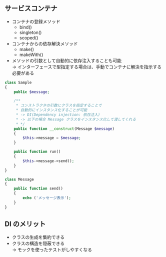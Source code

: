 ## サービスコンテナ

- コンテナの登録メソッド
  - bind()
  - singleton()
  - scoped()
- コンテナからの依存解決メソッド
  - make()
  - makeWith()
- メソッドの引数として自動的に依存注入することも可能  
  -> インターフェースで型指定する場合は、手動でコンテナに解決を指示する必要がある

```php
class Sample
{
    public $message;

    /**
     * コンストラクタの引数にクラスを指定することで
     * 自動的にインスタンス化することが可能
     * -> DI(Dependency injection: 依存注入)
     * -> 以下の場合 Message クラスをインスタンス化して渡してくれる
     * */
    public function __construct(Message $message)
    {
        $this->message = $message;
    }

    public function run()
    {
        $this->message->send();
    }
}

class Message
{
    public function send()
    {
        echo ('メッセージ表示');
    }
}
```

## DI のメリット

- クラスの生成を集約できる
- クラスの構造を隠蔽できる  
  -> モックを使ったテストがしやすくなる
